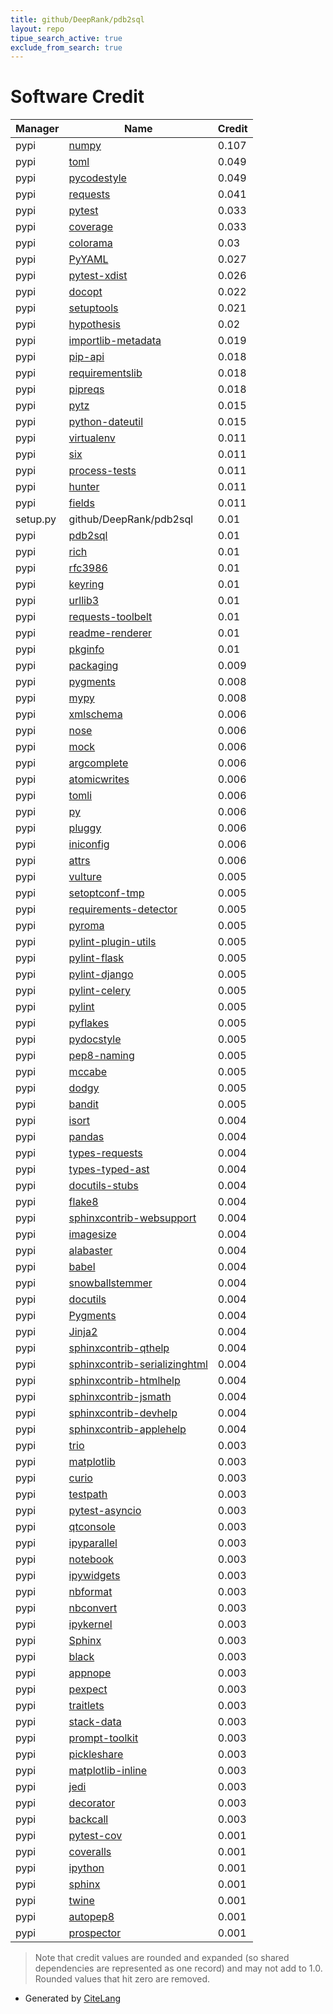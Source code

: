 ```yaml
---
title: github/DeepRank/pdb2sql
layout: repo
tipue_search_active: true
exclude_from_search: true
---
```

# Software Credit

|Manager|Name|Credit|
|-------|----|------|
|pypi|[numpy](https://www.numpy.org)|0.107|
|pypi|[toml](https://pypi.org/project/toml)|0.049|
|pypi|[pycodestyle](https://pypi.org/project/pycodestyle)|0.049|
|pypi|[requests](https://pypi.org/project/requests)|0.041|
|pypi|[pytest](https://docs.pytest.org/en/latest/)|0.033|
|pypi|[coverage](https://pypi.org/project/coverage)|0.033|
|pypi|[colorama](https://pypi.org/project/colorama)|0.03|
|pypi|[PyYAML](https://pypi.org/project/PyYAML)|0.027|
|pypi|[pytest-xdist](https://pypi.org/project/pytest-xdist)|0.026|
|pypi|[docopt](https://pypi.org/project/docopt)|0.022|
|pypi|[setuptools](https://pypi.org/project/setuptools)|0.021|
|pypi|[hypothesis](https://pypi.org/project/hypothesis)|0.02|
|pypi|[importlib-metadata](https://pypi.org/project/importlib-metadata)|0.019|
|pypi|[pip-api](https://pypi.org/project/pip-api)|0.018|
|pypi|[requirementslib](https://pypi.org/project/requirementslib)|0.018|
|pypi|[pipreqs](https://pypi.org/project/pipreqs)|0.018|
|pypi|[pytz](https://pypi.org/project/pytz)|0.015|
|pypi|[python-dateutil](https://pypi.org/project/python-dateutil)|0.015|
|pypi|[virtualenv](https://virtualenv.pypa.io/)|0.011|
|pypi|[six](https://pypi.org/project/six)|0.011|
|pypi|[process-tests](https://pypi.org/project/process-tests)|0.011|
|pypi|[hunter](https://pypi.org/project/hunter)|0.011|
|pypi|[fields](https://pypi.org/project/fields)|0.011|
|setup.py|github/DeepRank/pdb2sql|0.01|
|pypi|[pdb2sql](https://github.com/DeepRank/pdb2sql)|0.01|
|pypi|[rich](https://pypi.org/project/rich)|0.01|
|pypi|[rfc3986](https://pypi.org/project/rfc3986)|0.01|
|pypi|[keyring](https://pypi.org/project/keyring)|0.01|
|pypi|[urllib3](https://pypi.org/project/urllib3)|0.01|
|pypi|[requests-toolbelt](https://pypi.org/project/requests-toolbelt)|0.01|
|pypi|[readme-renderer](https://pypi.org/project/readme-renderer)|0.01|
|pypi|[pkginfo](https://pypi.org/project/pkginfo)|0.01|
|pypi|[packaging](https://pypi.org/project/packaging)|0.009|
|pypi|[pygments](https://pypi.org/project/pygments)|0.008|
|pypi|[mypy](https://pypi.org/project/mypy)|0.008|
|pypi|[xmlschema](https://pypi.org/project/xmlschema)|0.006|
|pypi|[nose](https://pypi.org/project/nose)|0.006|
|pypi|[mock](https://pypi.org/project/mock)|0.006|
|pypi|[argcomplete](https://pypi.org/project/argcomplete)|0.006|
|pypi|[atomicwrites](https://pypi.org/project/atomicwrites)|0.006|
|pypi|[tomli](https://pypi.org/project/tomli)|0.006|
|pypi|[py](https://pypi.org/project/py)|0.006|
|pypi|[pluggy](https://pypi.org/project/pluggy)|0.006|
|pypi|[iniconfig](https://pypi.org/project/iniconfig)|0.006|
|pypi|[attrs](https://pypi.org/project/attrs)|0.006|
|pypi|[vulture](https://pypi.org/project/vulture)|0.005|
|pypi|[setoptconf-tmp](https://pypi.org/project/setoptconf-tmp)|0.005|
|pypi|[requirements-detector](https://pypi.org/project/requirements-detector)|0.005|
|pypi|[pyroma](https://pypi.org/project/pyroma)|0.005|
|pypi|[pylint-plugin-utils](https://pypi.org/project/pylint-plugin-utils)|0.005|
|pypi|[pylint-flask](https://pypi.org/project/pylint-flask)|0.005|
|pypi|[pylint-django](https://pypi.org/project/pylint-django)|0.005|
|pypi|[pylint-celery](https://pypi.org/project/pylint-celery)|0.005|
|pypi|[pylint](https://pypi.org/project/pylint)|0.005|
|pypi|[pyflakes](https://pypi.org/project/pyflakes)|0.005|
|pypi|[pydocstyle](https://pypi.org/project/pydocstyle)|0.005|
|pypi|[pep8-naming](https://pypi.org/project/pep8-naming)|0.005|
|pypi|[mccabe](https://pypi.org/project/mccabe)|0.005|
|pypi|[dodgy](https://pypi.org/project/dodgy)|0.005|
|pypi|[bandit](https://pypi.org/project/bandit)|0.005|
|pypi|[isort](https://pycqa.github.io/isort/)|0.004|
|pypi|[pandas](https://pandas.pydata.org)|0.004|
|pypi|[types-requests](https://pypi.org/project/types-requests)|0.004|
|pypi|[types-typed-ast](https://pypi.org/project/types-typed-ast)|0.004|
|pypi|[docutils-stubs](https://pypi.org/project/docutils-stubs)|0.004|
|pypi|[flake8](https://pypi.org/project/flake8)|0.004|
|pypi|[sphinxcontrib-websupport](https://pypi.org/project/sphinxcontrib-websupport)|0.004|
|pypi|[imagesize](https://pypi.org/project/imagesize)|0.004|
|pypi|[alabaster](https://pypi.org/project/alabaster)|0.004|
|pypi|[babel](https://pypi.org/project/babel)|0.004|
|pypi|[snowballstemmer](https://pypi.org/project/snowballstemmer)|0.004|
|pypi|[docutils](https://pypi.org/project/docutils)|0.004|
|pypi|[Pygments](https://pypi.org/project/Pygments)|0.004|
|pypi|[Jinja2](https://pypi.org/project/Jinja2)|0.004|
|pypi|[sphinxcontrib-qthelp](https://pypi.org/project/sphinxcontrib-qthelp)|0.004|
|pypi|[sphinxcontrib-serializinghtml](https://pypi.org/project/sphinxcontrib-serializinghtml)|0.004|
|pypi|[sphinxcontrib-htmlhelp](https://pypi.org/project/sphinxcontrib-htmlhelp)|0.004|
|pypi|[sphinxcontrib-jsmath](https://pypi.org/project/sphinxcontrib-jsmath)|0.004|
|pypi|[sphinxcontrib-devhelp](https://pypi.org/project/sphinxcontrib-devhelp)|0.004|
|pypi|[sphinxcontrib-applehelp](https://pypi.org/project/sphinxcontrib-applehelp)|0.004|
|pypi|[trio](https://pypi.org/project/trio)|0.003|
|pypi|[matplotlib](https://pypi.org/project/matplotlib)|0.003|
|pypi|[curio](https://pypi.org/project/curio)|0.003|
|pypi|[testpath](https://pypi.org/project/testpath)|0.003|
|pypi|[pytest-asyncio](https://pypi.org/project/pytest-asyncio)|0.003|
|pypi|[qtconsole](https://pypi.org/project/qtconsole)|0.003|
|pypi|[ipyparallel](https://pypi.org/project/ipyparallel)|0.003|
|pypi|[notebook](https://pypi.org/project/notebook)|0.003|
|pypi|[ipywidgets](https://pypi.org/project/ipywidgets)|0.003|
|pypi|[nbformat](https://pypi.org/project/nbformat)|0.003|
|pypi|[nbconvert](https://pypi.org/project/nbconvert)|0.003|
|pypi|[ipykernel](https://pypi.org/project/ipykernel)|0.003|
|pypi|[Sphinx](https://pypi.org/project/Sphinx)|0.003|
|pypi|[black](https://pypi.org/project/black)|0.003|
|pypi|[appnope](https://pypi.org/project/appnope)|0.003|
|pypi|[pexpect](https://pypi.org/project/pexpect)|0.003|
|pypi|[traitlets](https://pypi.org/project/traitlets)|0.003|
|pypi|[stack-data](https://pypi.org/project/stack-data)|0.003|
|pypi|[prompt-toolkit](https://pypi.org/project/prompt-toolkit)|0.003|
|pypi|[pickleshare](https://pypi.org/project/pickleshare)|0.003|
|pypi|[matplotlib-inline](https://pypi.org/project/matplotlib-inline)|0.003|
|pypi|[jedi](https://pypi.org/project/jedi)|0.003|
|pypi|[decorator](https://pypi.org/project/decorator)|0.003|
|pypi|[backcall](https://pypi.org/project/backcall)|0.003|
|pypi|[pytest-cov](https://github.com/pytest-dev/pytest-cov)|0.001|
|pypi|[coveralls](http://github.com/TheKevJames/coveralls-python)|0.001|
|pypi|[ipython](https://ipython.org)|0.001|
|pypi|[sphinx](https://www.sphinx-doc.org/)|0.001|
|pypi|[twine](https://twine.readthedocs.io/)|0.001|
|pypi|[autopep8](https://github.com/hhatto/autopep8)|0.001|
|pypi|[prospector](http://prospector.readthedocs.io)|0.001|


> Note that credit values are rounded and expanded (so shared dependencies are represented as one record) and may not add to 1.0. Rounded values that hit zero are removed.


- Generated by [CiteLang](https://github.com/vsoch/citelang)
